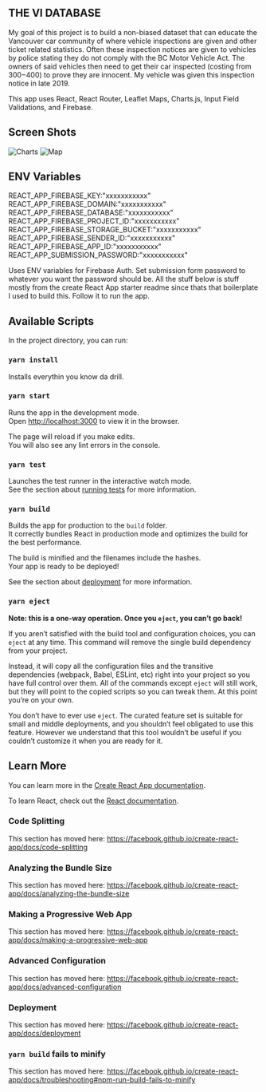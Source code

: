 ## THE VI DATABASE

My goal of this project is to build a non-biased dataset that can
educate the Vancouver car community of where vehicle inspections are
given and other ticket related statistics. Often these inspection
notices are given to vehicles by police stating they do not comply
with the BC Motor Vehicle Act. The owners of said vehicles then need
to get their car inspected (costing from $300-$400) to prove they
are innocent. My vehicle was given this inspection notice in late 2019.

This app uses React, React Router, Leaflet Maps, Charts.js, Input Field
Validations, and Firebase.

## Screen Shots

![Charts](https://i.imgur.com/nYkWQuF.jpg' "Charts")
![Map](https://i.imgur.com/4yibMKe.jpg' "Map")

## ENV Variables

REACT_APP_FIREBASE_KEY:"xxxxxxxxxxx"
REACT_APP_FIREBASE_DOMAIN:"xxxxxxxxxxx"
REACT_APP_FIREBASE_DATABASE:"xxxxxxxxxxx"
REACT_APP_FIREBASE_PROJECT_ID:"xxxxxxxxxxx"
REACT_APP_FIREBASE_STORAGE_BUCKET:"xxxxxxxxxxx"
REACT_APP_FIREBASE_SENDER_ID:"xxxxxxxxxxx"
REACT_APP_FIREBASE_APP_ID:"xxxxxxxxxxx"
REACT_APP_SUBMISSION_PASSWORD:"xxxxxxxxxxx"

Uses ENV variables for Firebase Auth. Set submission form password to
whatever you want the password should be. All the stuff below is stuff
mostly from the create React App starter readme since thats that boilerplate
I used to build this. Follow it to run the app.

## Available Scripts

In the project directory, you can run:<br />

### `yarn install`

Installs everythin you know da drill. <br />

### `yarn start`

Runs the app in the development mode.<br />
Open [http://localhost:3000](http://localhost:3000) to view it in the browser.

The page will reload if you make edits.<br />
You will also see any lint errors in the console.

### `yarn test`

Launches the test runner in the interactive watch mode.<br />
See the section about [running tests](https://facebook.github.io/create-react-app/docs/running-tests) for more information.

### `yarn build`

Builds the app for production to the `build` folder.<br />
It correctly bundles React in production mode and optimizes the build for the best performance.

The build is minified and the filenames include the hashes.<br />
Your app is ready to be deployed!

See the section about [deployment](https://facebook.github.io/create-react-app/docs/deployment) for more information.

### `yarn eject`

**Note: this is a one-way operation. Once you `eject`, you can’t go back!**

If you aren’t satisfied with the build tool and configuration choices, you can `eject` at any time. This command will remove the single build dependency from your project.

Instead, it will copy all the configuration files and the transitive dependencies (webpack, Babel, ESLint, etc) right into your project so you have full control over them. All of the commands except `eject` will still work, but they will point to the copied scripts so you can tweak them. At this point you’re on your own.

You don’t have to ever use `eject`. The curated feature set is suitable for small and middle deployments, and you shouldn’t feel obligated to use this feature. However we understand that this tool wouldn’t be useful if you couldn’t customize it when you are ready for it.

## Learn More

You can learn more in the [Create React App documentation](https://facebook.github.io/create-react-app/docs/getting-started).

To learn React, check out the [React documentation](https://reactjs.org/).

### Code Splitting

This section has moved here: https://facebook.github.io/create-react-app/docs/code-splitting

### Analyzing the Bundle Size

This section has moved here: https://facebook.github.io/create-react-app/docs/analyzing-the-bundle-size

### Making a Progressive Web App

This section has moved here: https://facebook.github.io/create-react-app/docs/making-a-progressive-web-app

### Advanced Configuration

This section has moved here: https://facebook.github.io/create-react-app/docs/advanced-configuration

### Deployment

This section has moved here: https://facebook.github.io/create-react-app/docs/deployment

### `yarn build` fails to minify

This section has moved here: https://facebook.github.io/create-react-app/docs/troubleshooting#npm-run-build-fails-to-minify
